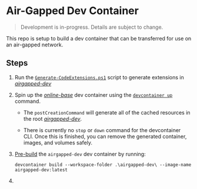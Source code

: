 # Air-Gapped Dev Container

> Development is in-progress. Details are subject to change.

This repo is setup to build a dev container that can be transferred for use on an air-gapped network.

## Steps

1. Run the [`Generate-CodeExtensions.ps1`](./Generate-CodeExtensions.ps1) script to generate extensions in [*airgapped-dev*](./airgapped-dev/)

2. Spin up the [*online-base*](./online-base/) dev container using the [`devcontainer up`](https://github.com/devcontainers/cli?tab=readme-ov-file#context) command.

    * The `postCreationCommand` will generate all of the cached resources in the root [*airgapped-dev*](./airgapped-dev/).

    * There is currently no `stop` or `down` command for the devcontainer CLI. Once this is finished, you can remove the generated container, images, and volumes safely.

3. [Pre-build](https://containers.dev/guide/prebuild) the `airgapped-dev` dev container by running:

    ```pwsh
    devcontainer build --workspace-folder .\airgapped-dev\ --image-name airgapped-dev:latest
    ```

4. 